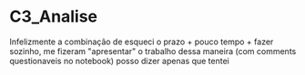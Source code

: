 # C3_Analise
Infelizmente a combinação de esqueci o prazo + pouco tempo + fazer sozinho, me fizeram "apresentar" o trabalho dessa maneira (com comments questionaveis no notebook) 
posso dizer apenas que tentei
